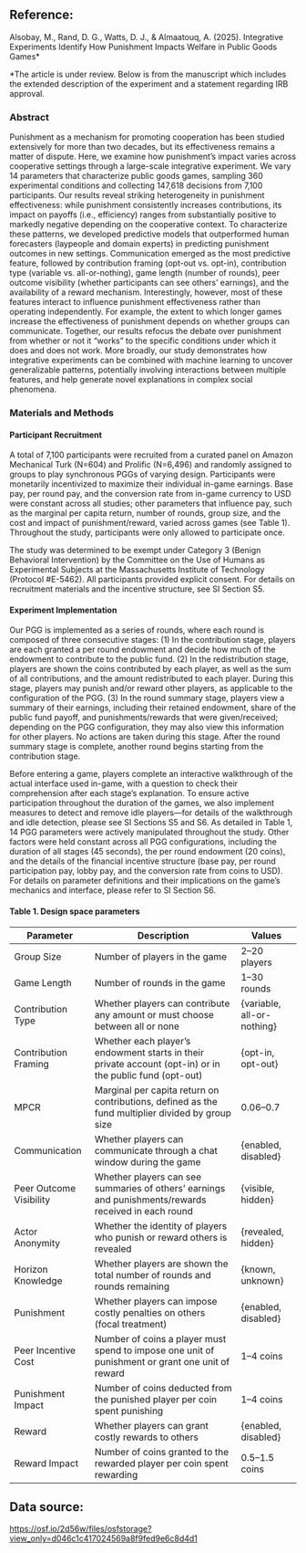 ## Reference:
Alsobay, M., Rand, D. G., Watts, D. J., & Almaatouq, A. (2025). Integrative Experiments Identify How Punishment Impacts Welfare in Public Goods Games*

\*The article is under review. Below is from the manuscript which includes the extended description of the experiment and a statement regarding IRB approval.

### Abstract

Punishment as a mechanism for promoting cooperation has been studied extensively for more than two decades, but its effectiveness remains a matter of dispute. Here, we examine how punishment’s impact varies across cooperative settings through a large-scale integrative experiment. We vary 14 parameters that characterize public goods games, sampling 360 experimental conditions and collecting 147,618 decisions from 7,100 participants. Our results reveal striking heterogeneity in punishment effectiveness: while punishment consistently increases contributions, its impact on payoffs (i.e., efficiency) ranges from substantially positive to markedly negative depending on the cooperative context. To characterize these patterns, we developed predictive models that outperformed human forecasters (laypeople and domain experts) in predicting punishment outcomes in new settings. Communication emerged as the most predictive feature, followed by contribution framing (opt-out vs. opt-in), contribution type (variable vs. all-or-nothing), game length (number of rounds), peer outcome visibility (whether participants can see others’ earnings), and the availability of a reward mechanism. Interestingly, however, most of these features interact to influence punishment effectiveness rather than operating independently. For example, the extent to which longer games increase the effectiveness of punishment depends on whether groups can communicate. Together, our results refocus the debate over punishment from whether or not it “works” to the specific conditions under which it does and does not work. More broadly, our study demonstrates how integrative experiments can be combined with machine learning to uncover generalizable patterns, potentially involving interactions between multiple features, and help generate novel explanations in complex social phenomena.

### Materials and Methods

#### Participant Recruitment 

A total of 7,100 participants were recruited from a curated panel on Amazon Mechanical Turk (N=604) and Prolific (N=6,496) and randomly assigned to groups to play synchronous PGGs of varying design. Participants were monetarily incentivized to maximize their individual in-game earnings. Base pay, per round pay, and the conversion rate from in-game currency to USD were constant across all studies; other parameters that influence pay, such as the marginal per capita return, number of rounds, group size, and the cost and impact of punishment/reward, varied across games (see Table 1). Throughout the study, participants were only allowed to participate once.

The study was determined to be exempt under Category 3 (Benign Behavioral Intervention) by the Committee on the Use of Humans as Experimental Subjects at the Massachusetts Institute of Technology (Protocol #E-5462). All participants provided explicit consent. For details on recruitment materials and the incentive structure, see SI Section S5.

#### Experiment Implementation 
Our PGG is implemented as a series of rounds, where each round is composed of three consecutive stages: (1) In the contribution stage, players are each granted a per round endowment and decide how much of the endowment to contribute to the public fund. (2) In the redistribution stage, players are shown the coins contributed by each player, as well as the sum of all contributions, and the amount redistributed to each player. During this stage, players may punish and/or reward other players, as applicable to the configuration of the PGG. (3) In the round summary stage, players view a summary of their earnings, including their retained endowment, share of the public fund payoff, and punishments/rewards that were given/received; depending on the PGG configuration, they may also view this information for other players. No actions are taken during this stage. After the round summary stage is complete, another round begins starting from the contribution stage. 

Before entering a game, players complete an interactive walkthrough of the actual interface used in-game, with a question to check their comprehension after each stage’s explanation. To ensure active participation throughout the duration of the games, we also implement measures to detect and remove idle players—for details of the walkthrough and idle detection, please see SI Sections S5 and S6. As detailed in Table 1, 14 PGG parameters were actively manipulated throughout the study. Other factors were held constant across all PGG configurations, including the duration of all stages (45 seconds), the per round endowment (20 coins), and the details of the financial incentive structure (base pay, per round participation pay, lobby pay, and the conversion rate from coins to USD). For details on parameter definitions and their implications on the game’s mechanics and interface, please refer to SI Section S6. 

#### Table 1. Design space parameters

| **Parameter**              | **Description**                                                                 | **Values**                         |
|---------------------------|---------------------------------------------------------------------------------|------------------------------------|
| Group Size                | Number of players in the game                                                  | 2–20 players                       |
| Game Length               | Number of rounds in the game                                                   | 1–30 rounds                        |
| Contribution Type         | Whether players can contribute any amount or must choose between all or none  | {variable, all-or-nothing}        |
| Contribution Framing      | Whether each player’s endowment starts in their private account (opt-in) or in the public fund (opt-out) | {opt-in, opt-out} |
| MPCR                      | Marginal per capita return on contributions, defined as the fund multiplier divided by group size | 0.06–0.7         |
| Communication             | Whether players can communicate through a chat window during the game          | {enabled, disabled}               |
| Peer Outcome Visibility   | Whether players can see summaries of others’ earnings and punishments/rewards received in each round | {visible, hidden} |
| Actor Anonymity           | Whether the identity of players who punish or reward others is revealed        | {revealed, hidden}                |
| Horizon Knowledge         | Whether players are shown the total number of rounds and rounds remaining      | {known, unknown}                  |
| Punishment                | Whether players can impose costly penalties on others (focal treatment)        | {enabled, disabled}               |
| Peer Incentive Cost       | Number of coins a player must spend to impose one unit of punishment or grant one unit of reward | 1–4 coins          |
| Punishment Impact         | Number of coins deducted from the punished player per coin spent punishing     | 1–4 coins                          |
| Reward                    | Whether players can grant costly rewards to others                             | {enabled, disabled}               |
| Reward Impact             | Number of coins granted to the rewarded player per coin spent rewarding        | 0.5–1.5 coins                      |



## Data source:
https://osf.io/2d56w/files/osfstorage?view_only=d046c1c417024569a8f9fed9e6c8d4d1